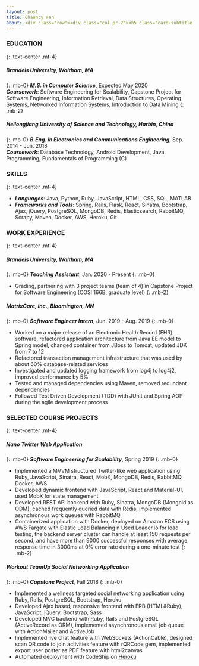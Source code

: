 ```yaml
---
layout: post
title: Chauncy Fan
about: <div class="row"><div class="col pr-2"><h5 class="card-subtitle text-right"><a href="mailto:fanc@brandeis.edu" style="color:#6c757d">fanc@brandeis.edu</a></h5></div><div class="col pl-2"><h5 class="card-subtitle"><a href="tel:339-215-9614" style="color:#6c757d">339-215-9614</a></h5></div></div><div class="row"><div class="col pr-2"><h5 class="card-subtitle text-right"><a href="https://www.linkedin.com/in/chenfengf/" style="color:#6c757d">linkedin.com/in/chenfengf</a></h5></div><div class="col pl-2"><h5 href="tel:339-215-9614" class="card-subtitle"><a href="https://github.com/chauncyf" style="color:#6c757d">github.com/chauncyf</a></h5></div></div>
---
```


### **EDUCATION**
{: .text-center .mt-4}

##### **Brandeis University**, Waltham, MA  
{: .mb-0}
_**M.S. in Computer Science**_, Expected May 2020  
_**Coursework**_: Software Engineering for Scalability, Capstone Project for Software Engineering, Information Retrieval,
            Data Structures, Operating Systems, Networked Information Systems, Introduction to Data Mining
{: .mb-2}

##### **Heilongjiang University of Science and Technology**, Harbin, China
{: .mb-0}
_**B.Eng. in Electronics and Communications Engineering**_, Sep. 2014 - Jun. 2018  
_**Coursework**_: Database Technology, Android Development, Java Programming, Fundamentals of Programming (C)


### **SKILLS**
{: .text-center .mt-4}

- _**Languages**_: Java, Python, Ruby, JavaScript, HTML, CSS, SQL, MATLAB
- _**Frameworks and Tools**_: Spring, Rails, Flask, React, Sinatra, Bootstrap, Ajax, jQuery, PostgreSQL, MongoDB, Redis,
Elasticsearch, RabbitMQ, Scrapy, Maven, Docker, AWS, Heroku, Git


### **WORK EXPERIENCE**
{: .text-center .mt-4}

##### **Brandeis University**, Waltham, MA
{: .mb-0}
_**Teaching Assistant**_, Jan. 2020 - Present
{: .mb-0}

- Grading, partnering with 3 project teams (team of 4) in Capstone Project for Software Engineering (COSI 166B, graduate level)
{: .mb-2}

##### **MatrixCare, Inc.**, Bloomington, MN  
{: .mb-0}
_**Software Engineer Intern**_, Jun. 2019 - Aug. 2019
{: .mb-0}

- Worked on a major release of an Electronic Health Record (EHR) software, refactored application architecture from
Java EE model to Spring model, changed container from JBoss to Tomcat, updated JDK from 7 to 12
- Refactored transaction management infrastructure that was used by about 60% database-related services
- Investigated and updated logging framework from log4j to log4j2, improved performance by 5%
- Tested and managed dependencies using Maven, removed redundant dependencies
- Followed Test Driven Development (TDD) with JUnit and Spring AOP during the agile development process


### **SELECTED COURSE PROJECTS**
{: .text-center .mt-4}

##### **Nano Twitter Web Application**
{: .mb-0}
_**Software Engineering for Scalability**_, Spring 2019
{: .mb-0}
- Implemented a MVVM structured Twitter-like web application using Ruby, JavaScript, Sinatra, React, MobX,
MongoDB, Redis, RabbitMQ, Docker, AWS
- Developed dynamic frontend with JavaScript, React and Material-UI, used MobX for state management
- Developed REST API backend with Ruby, Sinatra, MongoDB (Mongoid as ODM), cached frequently queried data
with Redis, implemented asynchronous work queues with RabbitMQ
- Containerized application with Docker, deployed on Amazon ECS using AWS Fargate with Elastic Load Balancing n Used Loader.io for load testing, the backend server cluster can handle at least 150 requests per second, and have
more than 9000 successful responses with average response time in 3000ms at 0% error rate during a one-minute test
{: .mb-2}

##### **Workout TeamUp Social Networking Application**
{: .mb-0}
_**Capstone Project**_, Fall 2018
{: .mb-0}
- Implemented a wellness targeted social networking application using Ruby, Rails, PostgreSQL, Bootstrap, Heroku
- Developed Ajax based, responsive frontend with ERB (HTML&Ruby), JavaScript, jQuery, Bootstrap, Sass
- Developed MVC backend with Ruby, Rails and PostgreSQL (ActiveRecord as ORM), implemented asynchronous
email job queue with ActionMailer and ActiveJob
- Implemented live chat feature with WebSockets (ActionCable), designed scan QR code to join activities feature with
rQRCode gem, implemented export user poster as PDF feature with html2canvas
- Automated deployment with CodeShip on [Heroku](https://workout-teamup.herokuapp.com)

